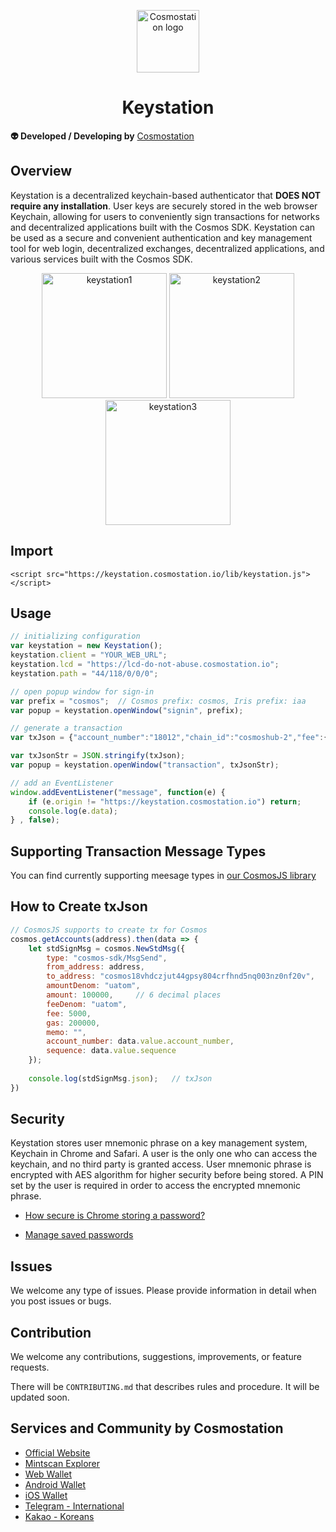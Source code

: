 <p align="center">
  <a href="https://www.cosmostation.io" target="_blank" rel="noopener noreferrer"><img width="100" src="https://user-images.githubusercontent.com/20435620/55696624-d7df2e00-59f8-11e9-9126-edf9a40b11a8.png" alt="Cosmostation logo"></a>
</p>

<h1 align="center">
    Keystation 
</h1>

**:alien: Developed / Developing by** [Cosmostation](https://www.cosmostation.io/)

## Overview

Keystation is a decentralized keychain-based authenticator that **DOES NOT require any installation**. User keys are securely stored in the web browser Keychain, allowing for users to conveniently sign transactions for networks and decentralized applications built with the Cosmos SDK. Keystation can be used as a secure and convenient authentication and key management tool for web login, decentralized exchanges, decentralized applications, and various services built with the Cosmos SDK.

<div align="center">
<img width="200" alt="keystation1" src="https://user-images.githubusercontent.com/34641838/65948271-e3298880-e474-11e9-9453-b49f6dd678b9.png">
<img width="200" alt="keystation2" src="https://user-images.githubusercontent.com/34641838/65948277-e886d300-e474-11e9-8042-a2027247605a.png">
<img width="200" alt="keystation3" src="https://user-images.githubusercontent.com/34641838/65948289-ec1a5a00-e474-11e9-943d-2828b01c8bed.png">
</div>

## Import

```
<script src="https://keystation.cosmostation.io/lib/keystation.js"></script>
```

## Usage

```js
// initializing configuration
var keystation = new Keystation();
keystation.client = "YOUR_WEB_URL";
keystation.lcd = "https://lcd-do-not-abuse.cosmostation.io";
keystation.path = "44/118/0/0/0";
```

```js
// open popup window for sign-in
var prefix = "cosmos";  // Cosmos prefix: cosmos, Iris prefix: iaa
var popup = keystation.openWindow("signin", prefix);
```

```js
// generate a transaction
var txJson = {"account_number":"18012","chain_id":"cosmoshub-2","fee":{"amount":[{"amount":"5000","denom":"uatom"}],"gas":"200000"},"memo":"","msgs":[{"type":"cosmos-sdk/MsgSend","value":{"amount":[{"amount":"10000","denom":"uatom"}],"from_address":"cosmos1z67fshyr48pa9a6htdz4qd0zullfk6y0fgvxv7","to_address":"cosmos10nv3yj0jdxf02vxyc0tavf97fdvppdth6wmcn3"}}],"sequence":"24"};

var txJsonStr = JSON.stringify(txJson);
var popup = keystation.openWindow("transaction", txJsonStr);
```

```js
// add an EventListener
window.addEventListener("message", function(e) {
    if (e.origin != "https://keystation.cosmostation.io") return;
    console.log(e.data);
} , false);
```

## Supporting Transaction Message Types

You can find currently supporting meesage types in [our CosmosJS library](https://github.com/cosmostation/cosmosjs#supporting-message-types-updating)

## How to Create txJson

```js
// CosmosJS supports to create tx for Cosmos
cosmos.getAccounts(address).then(data => {
	let stdSignMsg = cosmos.NewStdMsg({
		type: "cosmos-sdk/MsgSend",
		from_address: address,
		to_address: "cosmos18vhdczjut44gpsy804crfhnd5nq003nz0nf20v",
		amountDenom: "uatom",
		amount: 100000,		// 6 decimal places
		feeDenom: "uatom",
		fee: 5000,
		gas: 200000,
		memo: "",
		account_number: data.value.account_number,
		sequence: data.value.sequence
	});
    
	console.log(stdSignMsg.json);   // txJson
})
```

## Security

Keystation stores user mnemonic phrase on a key management system, Keychain in Chrome and Safari. A user is the only one who can access the keychain, and no third party is granted access. User mnemonic phrase is encrypted with AES algorithm for higher security before being stored. A PIN set by the user is required in order to access the encrypted mnemonic phrase.

* [How secure is Chrome storing a password?](https://security.stackexchange.com/questions/170481/how-secure-is-chrome-storing-a-password)

* [Manage saved passwords](https://support.google.com/chrome/answer/95606?co=GENIE.Platform%3DDesktop&hl=en)

## Issues

We welcome any type of issues. Please provide information in detail when you post issues or bugs.

## Contribution

We welcome any contributions, suggestions, improvements, or feature requests.

There will be `CONTRIBUTING.md` that describes rules and procedure. 
It will be updated soon.

## Services and Community by Cosmostation

- [Official Website](https://www.cosmostation.io)
- [Mintscan Explorer](https://www.mintscan.io)
- [Web Wallet](https://wallet.cosmostation.io)
- [Android Wallet](https://bit.ly/2BWex9D)
- [iOS Wallet](https://apple.co/2IAM3Xm)
- [Telegram - International](https://t.me/cosmostation)
- [Kakao - Koreans](https://open.kakao.com/o/g6KKSe5)